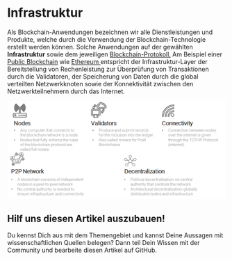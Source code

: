# Infrastruktur

Als Blockchain-Anwendungen bezeichnen wir alle Dienstleistungen und Produkte, welche durch die Verwendung der Blockchain-Technologie erstellt werden können. Solche Anwendungen auf der gewählten **Infrastruktur** sowie dem jeweiligen [Blockchain-Protokoll.](https://lab.ledgerlabs.li/dlt/technologie/protokoll) Am Beispiel einer[ Public Blockchain](https://lab.ledgerlabs.li/dlt/distributed-ledger-technologien/definition/public-ledgers) wie [Ethereum ](https://lab.ledgerlabs.li/dlt/distributed-ledger-technologien/projekte/ethereum)entspricht der Infrastruktur-Layer der Bereitstellung von Rechenleistung zur Überprüfung von Transaktionen durch die Validatoren, der Speicherung von Daten durch die global verteilten Netzwerkknoten sowie der Konnektivität zwischen den Netzwerkteilnehmern durch das Internet. 

![Eigene Darstellung in Anlehnung an Blockchainhub \(2019\).](../../.gitbook/assets/image%20%2810%29.png)

## Hilf uns diesen Artikel auszubauen!

Du kennst Dich aus mit dem Themengebiet und kannst Deine Aussagen mit wissenschaftlichen Quellen belegen? Dann teil Dein Wissen mit der Community und bearbeite diesen Artikel auf GitHub.

